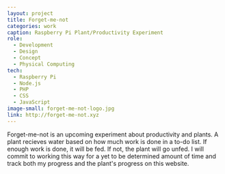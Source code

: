 ```yaml
---
layout: project
title: Forget-me-not
categories: work
caption: Raspberry Pi Plant/Productivity Experiment
role:
  - Development
  - Design
  - Concept
  - Physical Computing
tech: 
  - Raspberry Pi
  - Node.js
  - PHP
  - CSS
  - JavaScript
image-small: forget-me-not-logo.jpg
link: http://forget-me-not.xyz
---
```


Forget-me-not is an upcoming experiment about productivity and plants. A plant recieves water based on how much work is done in a to-do list. If enough work is done, it will be fed. If not, the plant will go unfed. I will commit to working this way for a yet to be determined amount of time and track both my progress and the plant's progress on this website.